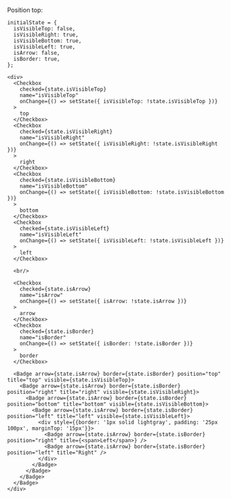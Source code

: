 Position top:

    initialState = {
      isVisibleTop: false,
      isVisibleRight: true,
      isVisibleBottom: true,
      isVisibleLeft: true,
      isArrow: false,
      isBorder: true,
    };

    <div>
      <Checkbox
        checked={state.isVisibleTop}
        name="isVisibleTop"
        onChange={() => setState({ isVisibleTop: !state.isVisibleTop })}
      >
        top
      </Checkbox>
      <Checkbox
        checked={state.isVisibleRight}
        name="isVisibleRight"
        onChange={() => setState({ isVisibleRight: !state.isVisibleRight })}
      >
        right
      </Checkbox>
      <Checkbox
        checked={state.isVisibleBottom}
        name="isVisibleBottom"
        onChange={() => setState({ isVisibleBottom: !state.isVisibleBottom })}
      >
        bottom
      </Checkbox>
      <Checkbox
        checked={state.isVisibleLeft}
        name="isVisibleLeft"
        onChange={() => setState({ isVisibleLeft: !state.isVisibleLeft })}
      >
        left
      </Checkbox>

      <br/>

      <Checkbox
        checked={state.isArrow}
        name="isArrow"
        onChange={() => setState({ isArrow: !state.isArrow })}
      >
        arrow
      </Checkbox>
      <Checkbox
        checked={state.isBorder}
        name="isBorder"
        onChange={() => setState({ isBorder: !state.isBorder })}
      >
        border
      </Checkbox>

      <Badge arrow={state.isArrow} border={state.isBorder} position="top" title="top" visible={state.isVisibleTop}>
        <Badge arrow={state.isArrow} border={state.isBorder} position="right" title="right" visible={state.isVisibleRight}>
          <Badge arrow={state.isArrow} border={state.isBorder} position="bottom" title="bottom" visible={state.isVisibleBottom}>
            <Badge arrow={state.isArrow} border={state.isBorder} position="left" title="left" visible={state.isVisibleLeft}>
              <div style={{border: '1px solid lightgray', padding: '25px 100px', marginTop: '15px'}}>
                <Badge arrow={state.isArrow} border={state.isBorder} position="right" title={<span>Left</span>} />
                <Badge arrow={state.isArrow} border={state.isBorder} position="left" title="Right" />
              </div>
            </Badge>
          </Badge>
        </Badge>
      </Badge>
    </div>

